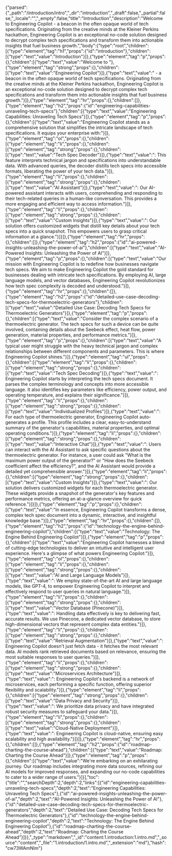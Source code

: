 {"parsed":{"_path":"/introduction/intro","_dir":"introduction","_draft":false,"_partial":false,"_locale":"","_empty":false,"title":"Introduction","description":"Welcome to Engineering Copilot - a beacon in the often opaque world of tech specifications. Originating from the creative minds at the Kleiner Perkins hackathon, Engineering Copilot is an exceptional no-code solution designed to decrypt complex tech specifications and transform them into actionable insights that fuel business growth.","body":{"type":"root","children":[{"type":"element","tag":"h1","props":{"id":"introduction"},"children":[{"type":"text","value":"Introduction"}]},{"type":"element","tag":"p","props":{},"children":[{"type":"text","value":"Welcome to "},{"type":"element","tag":"strong","props":{},"children":[{"type":"text","value":"Engineering Copilot"}]},{"type":"text","value":" - a beacon in the often opaque world of tech specifications. Originating from the creative minds at the Kleiner Perkins hackathon, Engineering Copilot is an exceptional no-code solution designed to decrypt complex tech specifications and transform them into actionable insights that fuel business growth."}]},{"type":"element","tag":"hr","props":{},"children":[]},{"type":"element","tag":"h2","props":{"id":"engineering-capabilities-unraveling-tech-specs"},"children":[{"type":"text","value":"Engineering Capabilities: Unraveling Tech Specs"}]},{"type":"element","tag":"p","props":{},"children":[{"type":"text","value":"Engineering Copilot stands as a comprehensive solution that simplifies the intricate landscape of tech specifications. It equips your enterprise with:"}]},{"type":"element","tag":"ol","props":{},"children":[{"type":"element","tag":"li","props":{},"children":[{"type":"element","tag":"strong","props":{},"children":[{"type":"text","value":"Tech Spec Decoder"}]},{"type":"text","value":": This feature interprets technical jargon and specifications into understandable data. With advanced queries, the decoder distills tech specs into accessible formats, liberating the power of your tech data."}]},{"type":"element","tag":"li","props":{},"children":[{"type":"element","tag":"strong","props":{},"children":[{"type":"text","value":"AI Assistant"}]},{"type":"text","value":": Our AI-powered assistant interacts with users, comprehending and responding to their tech-related queries in a human-like conversation. This provides a more engaging and efficient way to access information."}]},{"type":"element","tag":"li","props":{},"children":[{"type":"element","tag":"strong","props":{},"children":[{"type":"text","value":"Custom Insights"}]},{"type":"text","value":": Our solution offers customized widgets that distill key details about your tech specs into a quick snapshot. This empowers users to grasp critical information at a glance."}]}]},{"type":"element","tag":"hr","props":{},"children":[]},{"type":"element","tag":"h2","props":{"id":"ai-powered-insights-unleashing-the-power-of-ai"},"children":[{"type":"text","value":"AI-Powered Insights: Unleashing the Power of AI"}]},{"type":"element","tag":"p","props":{},"children":[{"type":"text","value":"Our mission with Engineering Copilot is to redefine how businesses navigate tech specs. We aim to make Engineering Copilot the gold standard for businesses dealing with intricate tech specifications. By employing AI, large language models, and vector databases, Engineering Copilot revolutionizes how tech spec complexity is decoded and understood."}]},{"type":"element","tag":"hr","props":{},"children":[]},{"type":"element","tag":"h2","props":{"id":"detailed-use-case-decoding-tech-specs-for-thermoelectric-generators"},"children":[{"type":"text","value":"Detailed Use Case: Decoding Tech Specs for Thermoelectric Generators"}]},{"type":"element","tag":"p","props":{},"children":[{"type":"text","value":"Consider the complex scenario of a thermoelectric generator. The tech specs for such a device can be quite involved, containing details about the Seebeck effect, heat flow, power generation, material properties, and performance metrics."}]},{"type":"element","tag":"p","props":{},"children":[{"type":"text","value":"A typical user might struggle with the heavy technical jargon and complex relationships between different components and parameters. This is where Engineering Copilot shines."}]},{"type":"element","tag":"ul","props":{},"children":[{"type":"element","tag":"li","props":{},"children":[{"type":"element","tag":"strong","props":{},"children":[{"type":"text","value":"Tech Spec Decoding"}]},{"type":"text","value":": Engineering Copilot starts by interpreting the tech specs document. It parses the complex terminology and concepts into more accessible language. It also identifies key parameters like efficiency, power output, and operating temperature, and explains their significance."}]},{"type":"element","tag":"li","props":{},"children":[{"type":"element","tag":"strong","props":{},"children":[{"type":"text","value":"Individualized Profiles"}]},{"type":"text","value":": For each type of thermoelectric generator, Engineering Copilot auto-generates a profile. This profile includes a clear, easy-to-understand summary of the generator's capabilities, material properties, and optimal operating conditions."}]},{"type":"element","tag":"li","props":{},"children":[{"type":"element","tag":"strong","props":{},"children":[{"type":"text","value":"Interactive Chat"}]},{"type":"text","value":": Users can interact with the AI Assistant to ask specific questions about the thermoelectric generator. For instance, a user could ask \"What is the maximum power output of the generator?\" or \"How does the Seebeck coefficient affect the efficiency?\", and the AI Assistant would provide a detailed yet comprehensible answer."}]},{"type":"element","tag":"li","props":{},"children":[{"type":"element","tag":"strong","props":{},"children":[{"type":"text","value":"Custom Insights"}]},{"type":"text","value":": Our solution delivers customized widgets for each thermoelectric generator. These widgets provide a snapshot of the generator's key features and performance metrics, offering an at-a-glance overview for quick reference."}]}]},{"type":"element","tag":"p","props":{},"children":[{"type":"text","value":"In essence, Engineering Copilot transforms a dense, complex tech spec document into a dynamic, interactive, and insightful knowledge base."}]},{"type":"element","tag":"hr","props":{},"children":[]},{"type":"element","tag":"h2","props":{"id":"technology-the-engine-behind-engineering-copilot"},"children":[{"type":"text","value":"Technology: The Engine Behind Engineering Copilot"}]},{"type":"element","tag":"p","props":{},"children":[{"type":"text","value":"Engineering Copilot harnesses a blend of cutting-edge technologies to deliver an intuitive and intelligent user experience. Here's a glimpse of what powers Engineering Copilot:"}]},{"type":"element","tag":"ol","props":{},"children":[{"type":"element","tag":"li","props":{},"children":[{"type":"element","tag":"strong","props":{},"children":[{"type":"text","value":"AI and Large Language Models"}]},{"type":"text","value":": We employ state-of-the-art AI and large language models, like GPT-4, to empower Engineering Copilot to interpret and effectively respond to user queries in natural language."}]},{"type":"element","tag":"li","props":{},"children":[{"type":"element","tag":"strong","props":{},"children":[{"type":"text","value":"Vector Database (Pinecone)"}]},{"type":"text","value":": Handling data effectively is key to delivering fast, accurate results. We use Pinecone, a dedicated vector database, to store high-dimensional vectors that represent complex data entities."}]},{"type":"element","tag":"li","props":{},"children":[{"type":"element","tag":"strong","props":{},"children":[{"type":"text","value":"Retrieval Augmentation"}]},{"type":"text","value":": Engineering Copilot doesn't just fetch data - it fetches the most relevant data. AI models rank retrieved documents based on relevance, ensuring the most suitable responses to user queries."}]},{"type":"element","tag":"li","props":{},"children":[{"type":"element","tag":"strong","props":{},"children":[{"type":"text","value":"Microservices Architecture"}]},{"type":"text","value":": Engineering Copilot's backend is a network of microservices, each performing a specific function, offering superior flexibility and scalability."}]},{"type":"element","tag":"li","props":{},"children":[{"type":"element","tag":"strong","props":{},"children":[{"type":"text","value":"Data Privacy and Security"}]},{"type":"text","value":": We prioritize data privacy and have integrated robust security measures to safeguard your data."}]},{"type":"element","tag":"li","props":{},"children":[{"type":"element","tag":"strong","props":{},"children":[{"type":"text","value":"Cloud-Native Deployment"}]},{"type":"text","value":": Engineering Copilot is cloud-native, ensuring easy scalability and high availability."}]}]},{"type":"element","tag":"hr","props":{},"children":[]},{"type":"element","tag":"h2","props":{"id":"roadmap-charting-the-course-ahead"},"children":[{"type":"text","value":"Roadmap: Charting the Course Ahead"}]},{"type":"element","tag":"p","props":{},"children":[{"type":"text","value":"We're embarking on an exhilarating journey. Our roadmap includes integrating more data sources, refining our AI models for improved responses, and expanding our no-code capabilities to cater to a wider range of users."}]}],"toc":{"title":"","searchDepth":2,"depth":2,"links":[{"id":"engineering-capabilities-unraveling-tech-specs","depth":2,"text":"Engineering Capabilities: Unraveling Tech Specs"},{"id":"ai-powered-insights-unleashing-the-power-of-ai","depth":2,"text":"AI-Powered Insights: Unleashing the Power of AI"},{"id":"detailed-use-case-decoding-tech-specs-for-thermoelectric-generators","depth":2,"text":"Detailed Use Case: Decoding Tech Specs for Thermoelectric Generators"},{"id":"technology-the-engine-behind-engineering-copilot","depth":2,"text":"Technology: The Engine Behind Engineering Copilot"},{"id":"roadmap-charting-the-course-ahead","depth":2,"text":"Roadmap: Charting the Course Ahead"}]}},"_type":"markdown","_id":"content:1.introduction:1.intro.md","_source":"content","_file":"1.introduction/1.intro.md","_extension":"md"},"hash":"cw73WAmNlm"}
